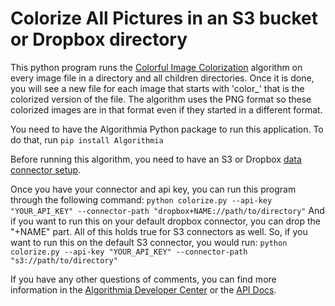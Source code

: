 # Colorize All Pictures in an S3 bucket or Dropbox directory

This python program runs the [Colorful Image Colorization](algorithmia.com/algorithms/deeplearning/ColorfulImageColorization) algorithm on every image
file in a directory and all children directories. Once it is done, you will see a new file for each image that starts with 'color_' that is the colorized
version of the file. The algorithm uses the PNG format so these colorized images are in that format even if they started in a different format.

You need to have the Algorithmia Python package to run this application. To do that, run
    `pip install Algorithmia`

Before running this algorithm, you need to have an S3 or Dropbox [data connector setup](algorithmia.com/data).

Once you have your connector and api key, you can run this program through the following command:
    `python colorize.py --api-key "YOUR_API_KEY" --connector-path "dropbox+NAME://path/to/directory"`
And if you want to run this on your default dropbox connector, you can drop the "+NAME" part. All of this holds true for S3 connectors as well. So, if you want to run this on the default S3 connector, you would run:
    `python colorize.py --api-key "YOUR_API_KEY" --connector-path "s3://path/to/directory"`

If you have any other questions of comments, you can find more information in the [Algorithmia Developer Center](developers.algorithmia.com) or the [API Docs](docs.algorithmia.com).
